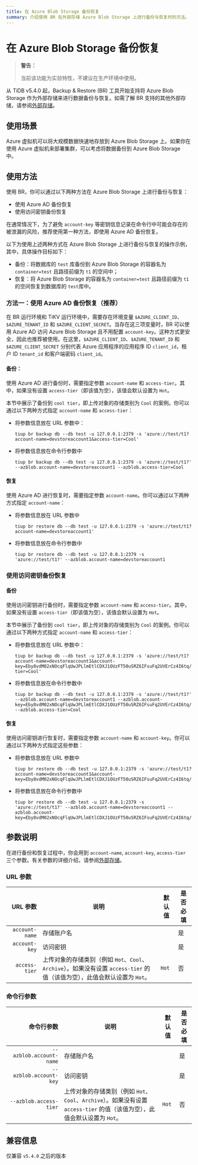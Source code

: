 ```yaml
---
title: 在 Azure Blob Storage 备份恢复
summary: 介绍使用 BR 在外部存储 Azure Blob Storage 上进行备份与恢复时的方法。
---
```


# 在 Azure Blob Storage 备份恢复

> **警告：**
>
> 当前该功能为实验特性，不建议在生产环境中使用。

从 TiDB v5.4.0 起，Backup & Restore (BR) 工具开始支持将 Azure Blob Storage 作为外部存储来进行数据备份与恢复。如需了解 BR 支持的其他外部存储，请参阅[外部存储](/br/backup-and-restore-storages.md)。

## 使用场景

Azure 虚拟机可以将大规模数据快速地存放到 Azure Blob Storage 上。如果你在使用 Azure 虚拟机来部署集群，可以考虑将数据备份到 Azure Blob Storage 中。

## 使用方法

使用 BR，你可以通过以下两种方法在 Azure Blob Storage 上进行备份与恢复：

- 使用 Azure AD 备份恢复
- 使用访问密钥备份恢复

在通常情况下，为了避免 `account-key` 等密钥信息记录在命令行中可能会存在的被泄漏的风险，推荐使用第一种方法，即使用 Azure AD 备份恢复。

以下为使用上述两种方式在 Azure Blob Storage 上进行备份与恢复的操作示例，其中，具体操作目标如下：

- 备份：将数据库的 `test` 库备份到 Azure Blob Storage 的容器名为 `container=test` 且路径前缀为 `t1` 的空间中；
- 恢复：将 Azure Blob Storage 的容器名为 `container=test` 且路径前缀为 `t1` 的空间恢复到数据库的 `test`库中。

### 方法一：使用 Azure AD 备份恢复（推荐）

在 BR 运行环境和 TiKV 运行环境中，需要存在环境变量 `$AZURE_CLIENT_ID`、`$AZURE_TENANT_ID` 和 `$AZURE_CLIENT_SECRET`。当存在这三项变量时，BR 可以使用 Azure AD 访问 Azure Blob Storage 且不用配置 `account-key`。这种方式更安全，因此也推荐被使用。在这里，`$AZURE_CLIENT_ID`、`$AZURE_TENANT_ID` 和 `$AZURE_CLIENT_SECRET` 分别代表 Azure 应用程序的应用程序 ID `client_id`，租户 ID `tenant_id` 和客户端密码 `client_id`。

#### 备份：

使用 Azure AD 进行备份时，需要指定参数 `account-name` 和 `access-tier`。其中，如果没有设置 `access-tier`（即该值为空），该值会默认设置为 `Hot`。

本节中展示了备份到 `cool tier`，即上传对象的存储类别为 `Cool` 的案例。你可以通过以下两种方式指定 `account-name` 和 `access-tier`：

- 将参数信息放在 URL 参数中：
    
    ```
    tiup br backup db --db test -u 127.0.0.1:2379 -s 'azure://test/t1?account-name=devstoreaccount1&access-tier=Cool'
    ```
- 将参数信息放在命令行参数中
    
    ```
    tiup br backup db --db test -u 127.0.0.1:2379 -s 'azure://test/t1?' --azblob.account-name=devstoreaccount1 --azblob.access-tier=Cool
    ```

#### 恢复

使用 Azure AD 进行恢复时，需要指定参数 `account-name`。你可以通过以下两种方式指定 `account-name`：

- 将参数信息放在 URL 参数中

    ```
    tiup br restore db --db test -u 127.0.0.1:2379 -s 'azure://test/t1?account-name=devstoreaccount1'
    ```
- 将参数信息放在命令行参数中

    ```
    tiup br restore db --db test -u 127.0.0.1:2379 -s 'azure://test/t1?' --azblob.account-name=devstoreaccount1
    ```

### 使用访问密钥备份恢复

#### 备份

使用访问密钥进行备份时，需要指定参数 `account-name` 和 `access-tier`。其中，如果没有设置 `access-tier`（即该值为空），该值会默认设置为 `Hot`。
	
本节中展示了备份到 `cool tier`，即上传对象的存储类别为 `Cool` 的案例。你可以通过以下两种方式指定 `account-name` 和 `access-tier`：
	
- 将参数信息放在 URL 参数中：
	
    ```
    tiup br backup db --db test -u 127.0.0.1:2379 -s 'azure://test/t1?account-name=devstoreaccount1&account-key=Eby8vdM02xNOcqFlqUwJPLlmEtlCDXJ1OUzFT50uSRZ6IFsuFq2UVErCz4I6tq/K1SZFPTOtr/KBHBeksoGMGw==&access-tier=Cool'
    ```

- 将参数信息放在命令行参数中

    ```
    tiup br backup db --db test -u 127.0.0.1:2379 -s 'azure://test/t1?' --azblob.account-name=devstoreaccount1 --azblob.account-key=Eby8vdM02xNOcqFlqUwJPLlmEtlCDXJ1OUzFT50uSRZ6IFsuFq2UVErCz4I6tq/K1SZFPTOtr/KBHBeksoGMGw== --azblob.access-tier=Cool
    ```

#### 恢复

使用访问密钥进行恢复时，需要指定参数 `account-name` 和 `account-key`。你可以通过以下两种方式指定这些参数：

- 将参数信息放在 URL 参数中

    ```
    tiup br restore db --db test -u 127.0.0.1:2379 -s 'azure://test/t1?account-name=devstoreaccount1&account-key=Eby8vdM02xNOcqFlqUwJPLlmEtlCDXJ1OUzFT50uSRZ6IFsuFq2UVErCz4I6tq/K1SZFPTOtr/KBHBeksoGMGw=='
    ```

- 将参数信息放在命令行参数中

    ```
    tiup br restore db --db test -u 127.0.0.1:2379 -s 'azure://test/t1?' --azblob.account-name=devstoreaccount1 --azblob.account-key=Eby8vdM02xNOcqFlqUwJPLlmEtlCDXJ1OUzFT50uSRZ6IFsuFq2UVErCz4I6tq/K1SZFPTOtr/KBHBeksoGMGw==
    ```

## 参数说明

在进行备份和恢复过程中，你会用到 `account-name`, `account-key`, `access-tier` 三个参数。有关参数的详细介绍，请参阅[外部存储](/br/backup-and-restore-storages.md)。

### URL 参数

| URL 参数 | 说明 | 默认值 | 是否必填 |
|---------:|-----|-------|---------|
| `account-name` | 存储账户名 | | 是 |
| `account-key` | 访问密钥 | | 是 |
| `access-tier` | 上传对象的存储类别（例如 `Hot`、`Cool`、`Archive`）。如果没有设置 `access-tier` 的值（该值为空），此值会默认设置为 `Hot`。 | `Hot` | 否 |

### 命令行参数

| 命令行参数 | 说明 | 默认值 | 是否必填 |
|----------:|-------|-------|---------|
| `--azblob.account-name` | 存储账户名 | | 是 |
| `--azblob.account-key` | 访问密钥 | | 是 |
| `--azblob.access-tier` | 上传对象的存储类别（例如 `Hot`、`Cool`、`Archive`）。如果没有设置 `access-tier` 的值（该值为空），此值会默认设置为 `Hot`。 | `Hot` | 否 |

## 兼容信息

仅兼容 `v5.4.0` 之后的版本
